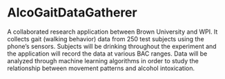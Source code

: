 # AlcoGaitDataGatherer
A collaborated research application between Brown University and WPI. It collects gait (walking behavior) data from 250 test subjects using the phone’s sensors. Subjects will be drinking throughout the experiment and the application will record the data at various BAC ranges. Data will be analyzed through machine learning algorithms in order to study the relationship between movement patterns and alcohol intoxication.
